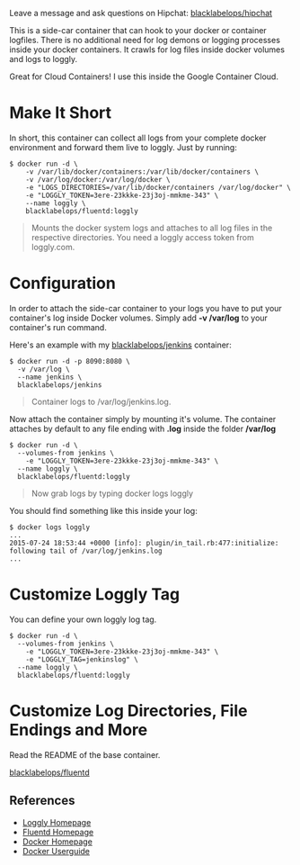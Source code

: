 Leave a message and ask questions on Hipchat: [blacklabelops/hipchat](https://www.hipchat.com/geogBFvEM)

This is a side-car container that can hook to your docker or container logfiles. There is no additional
need for log demons or logging processes inside your docker containers. It crawls for
log files inside docker volumes and logs to loggly.

Great for Cloud Containers! I use this inside the Google Container Cloud.

# Make It Short

In short, this container can collect all logs from your complete docker environment and forward them live to loggly. Just by running:

~~~~
$ docker run -d \
	-v /var/lib/docker/containers:/var/lib/docker/containers \
	-v /var/log/docker:/var/log/docker \
	-e "LOGS_DIRECTORIES=/var/lib/docker/containers /var/log/docker" \
	-e "LOGGLY_TOKEN=3ere-23kkke-23j3oj-mmkme-343" \
	--name loggly \
	blacklabelops/fluentd:loggly
~~~~

> Mounts the docker system logs and attaches to all log files in the respective directories. You need a loggly access token from loggly.com.

# Configuration

In order to attach the side-car container to your logs you have to put your container's log inside
Docker volumes. Simply add **-v /var/log** to your container's run command.

Here's an example with my [blacklabelops/jenkins](https://github.com/blacklabelops/jenkins) container:

~~~~
$ docker run -d -p 8090:8080 \
  -v /var/log \
  --name jenkins \
  blacklabelops/jenkins
~~~~

> Container logs to /var/log/jenkins.log.

Now attach the container simply by mounting it's volume. The container attaches by default to any file ending with **.log** inside the folder **/var/log**

~~~~
$ docker run -d \
  --volumes-from jenkins \
	-e "LOGGLY_TOKEN=3ere-23kkke-23j3oj-mmkme-343" \
  --name loggly \
  blacklabelops/fluentd:loggly
~~~~

> Now grab logs by typing docker logs loggly

You should find something like this inside your log:

~~~~
$ docker logs loggly
...
2015-07-24 18:53:44 +0000 [info]: plugin/in_tail.rb:477:initialize: following tail of /var/log/jenkins.log
...
~~~~

# Customize Loggly Tag

You can define your own loggly log tag.

~~~~
$ docker run -d \
  --volumes-from jenkins \
	-e "LOGGLY_TOKEN=3ere-23kkke-23j3oj-mmkme-343" \
	-e "LOGGLY_TAG=jenkinslog" \
  --name loggly \
  blacklabelops/fluentd:loggly
~~~~

# Customize Log Directories, File Endings and More

Read the README of the base container.

[blacklabelops/fluentd](../README.md)

## References

* [Loggly Homepage](https://www.loggly.com/)
* [Fluentd Homepage](http://www.fluentd.org/)
* [Docker Homepage](https://www.docker.com/)
* [Docker Userguide](https://docs.docker.com/userguide/)
